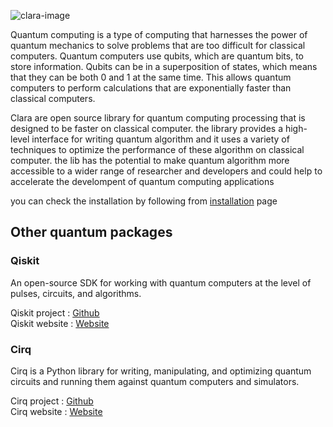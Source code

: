 ![clara-image](https://github.com/slowy07/clara/blob/main/.github/clara.png?raw=true)

Quantum computing is a type of computing that harnesses the power of quantum mechanics to solve problems that are too difficult for classical computers. Quantum computers use qubits, which are quantum bits, to store information. Qubits can be in a superposition of states, which means that they can be both 0 and 1 at the same time. This allows quantum computers to perform calculations that are exponentially faster than classical computers.

Clara are open source library for quantum computing processing that is designed to be faster on classical computer. the library provides a high-level interface for writing quantum algorithm and it uses a variety of techniques to optimize the performance of these algorithm on classical computer. the lib has the potential to make quantum algorithm more accessible to a wider range of researcher and developers and could help to accelerate the develompent of quantum computing applications

you can check the installation by following from [installation](installation.md) page


## Other quantum packages

### Qiskit
An open-source SDK for working with quantum computers at the level of pulses, circuits, and algorithms.

Qiskit project : [Github](https://github.com/Qiskit)  
Qiskit website : [Website](https://qiskit.org/)

### Cirq

Cirq is a Python library for writing, manipulating, and optimizing quantum circuits and running them against quantum computers and simulators.

Cirq project : [Github](https://github.com/quantumlib/Cirq)  
Cirq website : [Website](https://quantumai.google/cirq)
